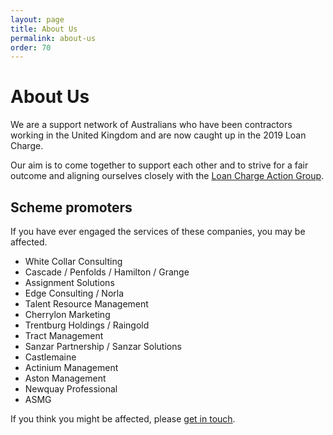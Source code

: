 ```yaml
---
layout: page
title: About Us
permalink: about-us
order: 70
---
```


# About Us

We are a support network of Australians who have been contractors working in the United Kingdom and are now caught up in the 2019 Loan Charge.

Our aim is to come together to support each other and to strive for a fair outcome and aligning ourselves closely with the [Loan Charge Action Group](https://www.hmrcloancharge.info/).


## Scheme promoters

If you have ever engaged the services of these companies, you may be affected.
  * White Collar Consulting
  * Cascade / Penfolds / Hamilton / Grange
  * Assignment Solutions
  * Edge Consulting / Norla
  * Talent Resource Management
  * Cherrylon Marketing
  * Trentburg Holdings / Raingold
  * Tract Management
  * Sanzar Partnership / Sanzar Solutions
  * Castlemaine
  * Actinium Management
  * Aston Management
  * Newquay Professional
  * ASMG


If you think you might be affected, please [get in touch](contact-us).
